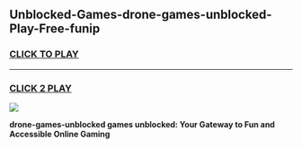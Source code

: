 
## Unblocked-Games-drone-games-unblocked-Play-Free-funip
<h3>
<a href="https://premium76.site?title=drone-games-unblocked&ref=21A">CLICK TO PLAY</a></h3>
<hr>

<h3>
<a href="https://premium76.site?title=drone-games-unblocked&ref=21A">CLICK 2 PLAY</a>
  
</h3>

<a href="https://premium76.site?title=drone-games-unblocked&ref=21A"><img src="https://clearcache.store/games.png"></a>


**drone-games-unblocked games unblocked: Your Gateway to Fun and Accessible Online Gaming**
